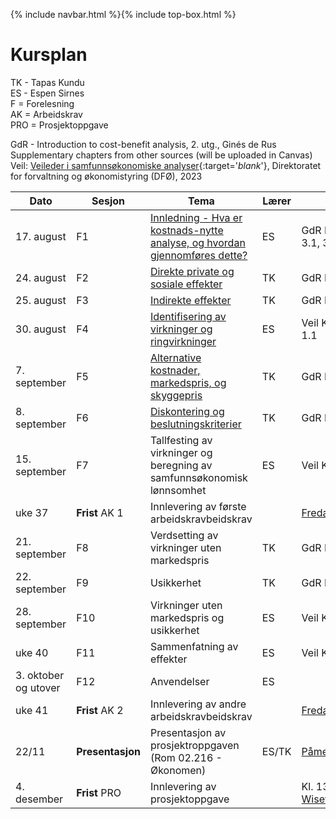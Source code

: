 {% include navbar.html %}{% include top-box.html %}
# Kursplan  

TK - Tapas Kundu      
ES - Espen Sirnes     
F = Forelesning     
AK = Arbeidskrav      
PRO = Prosjektoppgave    
    
GdR - Introduction to cost-benefit analysis, 2. utg., Ginés de Rus   
Supplementary chapters from other sources (will be uploaded in Canvas)
Veil: [Veileder i samfunnsøkonomiske analyser](https://dfo.no/sites/default/files/2023-06/Veileder-i-samfunnsokonomiske-analyser_210623_DFO.pdf){:target='_blank_'}, Direktoratet for forvaltning og økonomistyring (DFØ), 2023          

|Dato <img width=100/>| Sesjon <img width=80/>   | Tema                                                              | Lærer  | Ressurser <img width=200/>  |
|--------|----------------|----------------------------------------------------------------------|-----------|--------------------------------------|
| 17. august|F1   | [Innledning - Hva er kostnads-nytte analyse, og hvordan gjennomføres dette?](https://uit-sok-2014-h23.github.io/forelesninger/forelesning1.html)     | ES       | GdR Kap 1, Veil Kap. 1, 2, 3.1, 3.2  | 
|24. august|F2  | [Direkte private og sosiale effekter](https://uit-sok-2014-h23.github.io/forelesninger/CBA_24_08.pdf) | TK | GdR Kap 2, [Suppl.1](https://uit-sok-2014-h23.github.io/forelesninger/Ch5.pdf) | 
|25. august|F3  | [Indirekte effekter](https://uit-sok-2014-h23.github.io/forelesninger/CBA_25_08.pdf) | TK | GdR Kap 3, [Suppl.2](https://uit-sok-2014-h23.github.io/forelesninger/Ch7.pdf) |
|30. august |F4  | [Identifisering av virkninger og ringvirkninger](https://uit-sok-2014-h23.github.io/forelesninger/Forelesning_4.html)   | ES | Veil Kap 3.3, 4.3 vedlegg 1.1 |
|7. september|F5  | [Alternative kostnader, markedspris, og skyggepris](https://uit-sok-2014-h23.github.io/forelesninger/CBA_06_09.pdf) | TK | GdR Kap 4, [Suppl.3](https://uit-sok-2014-h23.github.io/forelesninger/Ch6.pdf) |
|8. september|F6  | [Diskontering og beslutningskriterier](https://uit-sok-2014-h23.github.io/forelesninger/CBA_08_09.pdf) | TK | GdR Kap 5, 6 |
|15. september|F7  | Tallfesting av virkninger og beregning av samfunnsøkonomisk lønnsomhet  | ES | Veil Kap 3.4, 3.5 |
|uke 37 |**Frist** AK 1  | Innlevering av første arbeidskravbeidskrav |  |[Fredag 15. sept. 1600](https://uit.instructure.com/courses/31574/assignments/100396)  |
|21. september|F8  | Verdsetting av virkninger uten markedspris  | TK | GdR Kap 7, 8 |
|22. september|F9  | Usikkerhet  | TK | GdR Kap. 9 |
|28. september |F10  | Virkninger uten markedspris og usikkerhet | ES | Veil Kap 4.1, 3.6, 4.4 |
|uke 40|F11  | Sammenfatning av effekter  | ES | Veil Kap 3.7, 3.8 |
|3. oktober og utover|F12 | Anvendelser  | ES |  |
|uke 41 |**Frist** AK 2  | Innlevering av andre arbeidskravbeidskrav |  |[Fredag 13. okt. 1600](https://uit.instructure.com/courses/31574/assignments/100397)  |
|22/11 |**Presentasjon** | Presentasjon av prosjektroppgaven (Rom 02.216 - Økonomen) | ES/TK |[Påmelding](https://forms.office.com/Pages/ResponsePage.aspx?id=LSF_Ttt0Y0Wle4rkTtBVJjhP3KMFoaZDp37xqZnsVYtUQTM3UDBRWjQzNFUwOVMxTDdWRTM1OFEyRC4u)   |
|4. desember |**Frist** PRO  | Innlevering av prosjektoppgave |  |Kl. 13.00 i [Wiseflow](https://europe.wiseflow.net/){:target='_blank_'}   |





   





